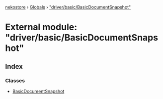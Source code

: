 [nekostore](../README.md) › [Globals](../globals.md) › ["driver/basic/BasicDocumentSnapshot"](_driver_basic_basicdocumentsnapshot_.md)

# External module: "driver/basic/BasicDocumentSnapshot"

## Index

### Classes

* [BasicDocumentSnapshot](../classes/_driver_basic_basicdocumentsnapshot_.basicdocumentsnapshot.md)
